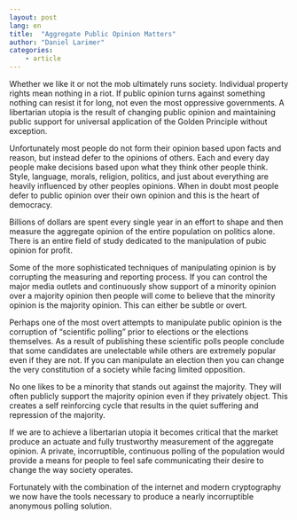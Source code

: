 ```yaml
---
layout: post
lang: en
title:  "Aggregate Public Opinion Matters"
author: "Daniel Larimer"
categories: 
    - article
---
```


Whether we like it or not the mob ultimately runs society.  Individual property rights mean nothing in a riot.   If public opinion turns against something nothing can resist it for long, not even the most oppressive governments.  A libertarian utopia is the result of changing public opinion and maintaining public support for universal application of the Golden Principle without exception.     

Unfortunately most people do not form their opinion based upon facts and reason, but instead defer to the opinions of others.  Each and every day people make decisions based upon what they think other people think.   Style, language, morals, religion, politics, and just about everything are heavily influenced by other peoples opinions.   When in doubt most people defer to public opinion over their own opinion and this is the heart of democracy.

Billions of dollars are spent every single year in an effort to shape and then measure the aggregate opinion of the entire population on politics alone.   There is an entire field of study dedicated to the manipulation of pubic opinion for profit.

Some of the more sophisticated techniques of manipulating opinion is by corrupting the measuring and reporting process.   If you can control the major media outlets and continuously show support of a minority opinion over a majority opinion then people will come to believe that the minority opinion is the majority opinion.   This can either be subtle or overt.  

Perhaps one of the most overt attempts to manipulate public opinion is the corruption of “scientific polling” prior to elections or the elections themselves.   As a result of publishing these scientific polls people conclude that some candidates are unelectable while others are extremely popular even if they are not.  If you can manipulate an election then you can change the very constitution of a society while facing limited opposition. 

No one likes to be a minority that stands out against the majority.  They will often publicly support the majority opinion even if they privately object.  This creates a self reinforcing cycle that results in the quiet suffering and repression of the majority. 

If we are to achieve a libertarian utopia it becomes critical that the market produce an actuate and fully trustworthy measurement of the aggregate opinion.   A private, incorruptible, continuous polling of the population would provide a means for people to feel safe communicating their desire to change the way society operates.  

Fortunately with the combination of the internet and modern cryptography we now have the tools necessary to produce a nearly incorruptible anonymous polling solution.   
